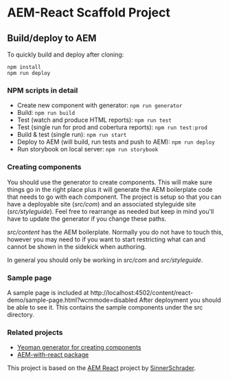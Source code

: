 # AEM-React Scaffold Project

## Build/deploy to AEM

To quickly build and deploy after cloning:

```shell
npm install
npm run deploy
```

### NPM scripts in detail

* Create new component with generator: `npm run generator`
* Build: `npm run build`
* Test (watch and produce HTML reports): `npm run test`
* Test (single run for prod and cobertura reports): `npm run test:prod`
* Build & test (single run): `npm run start`
* Deploy to AEM (will build, run tests and push to AEM): `npm run deploy`
* Run storybook on local server: `npm run storybook`

### Creating components

You should use the generator to create components. This will make sure things go in the right place plus
it will generate the AEM boilerplate code that needs to go with each component. The project is setup so that
you can have a deployable site (_src/com_) and an associated styleguide site (_src/styleguide_). Feel free to
rearrange as needed but keep in mind you'll have to update the generator if you change these paths.

_src/content_ has the AEM boilerplate. Normally you do not have to touch this, however you may need to if 
you want to start restricting what can and cannot be shown in the sidekick when authoring.

In general you should only be working in _src/com_ and _src/styleguide_.

### Sample page

A sample page is included at http://localhost:4502/content/react-demo/sample-page.html?wcmmode=disabled
After deployment you should be able to see it. This contains the sample components under the src directory.

### Related projects

* [Yeoman generator for creating components](https://www.npmjs.com/package/generator-aem-with-react)
* [AEM-with-react package](https://www.npmjs.com/package/aem-with-react)

This project is based on the [AEM React](https://github.com/sinnerschrader/aem-react) project by [SinnerSchrader](https://github.com/sinnerschrader).
